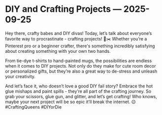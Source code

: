 # DIY and Crafting Projects — 2025-09-25

Hey there, crafty babes and DIY divas! Today, let’s talk about everyone’s favorite way to procrastinate - crafting projects! 🎨✂️ Whether you’re a Pinterest pro or a beginner crafter, there's something incredibly satisfying about creating something with your own two hands.

From tie-dye t-shirts to hand-painted mugs, the possibilities are endless when it comes to DIY projects. Not only do they make for cute room decor or personalized gifts, but they’re also a great way to de-stress and unleash your creativity.

And let’s face it, who doesn’t love a good DIY fail story? Embrace the hot glue mishaps and paint spills - they’re all part of the crafting journey. So grab your scissors, glue gun, and glitter, and let’s get crafting! Who knows, maybe your next project will be so epic it’ll break the internet. 😉 #CraftingQueens #DIYorDie